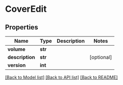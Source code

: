 # CoverEdit

## Properties
Name | Type | Description | Notes
------------ | ------------- | ------------- | -------------
**volume** | **str** |  | 
**description** | **str** |  | [optional] 
**version** | **int** |  | 

[[Back to Model list]](../README.md#documentation-for-models) [[Back to API list]](../README.md#documentation-for-api-endpoints) [[Back to README]](../README.md)

